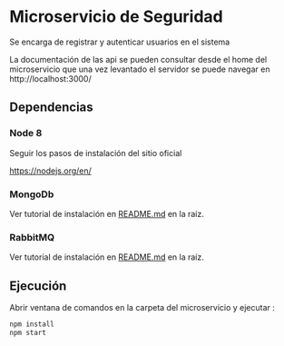 # Microservicio de Seguridad

Se encarga de registrar y autenticar usuarios en el sistema

La documentación de las api se pueden consultar desde el home del microservicio
que una vez levantado el servidor se puede navegar en http://localhost:3000/

## Dependencias

### Node 8

Seguir los pasos de instalación del sitio oficial

<https://nodejs.org/en/>

### MongoDb

Ver tutorial de instalación en [README.md](../README.md) en la raíz.

### RabbitMQ

Ver tutorial de instalación en [README.md](../README.md) en la raíz.

## Ejecución

Abrir ventana de comandos en la carpeta del microservicio y ejecutar :

```bash
npm install
npm start
```
